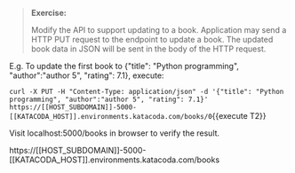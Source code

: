 > **Exercise:**
>
> Modify the API to support updating to a book.
> Application may send a HTTP PUT request to the endpoint to update a book. 
> The updated book data in JSON will be sent in the body of the HTTP request.


E.g. To update the first book to {"title": "Python programming", "author":"author 5", "rating": 7.1}, execute:

`curl -X PUT -H "Content-Type: application/json" -d '{"title": "Python programming", "author":"author 5", "rating": 7.1}' https://[[HOST_SUBDOMAIN]]-5000-[[KATACODA_HOST]].environments.katacoda.com/books/0`{{execute T2}}

Visit localhost:5000/books in browser to verify the result.

https://[[HOST_SUBDOMAIN]]-5000-[[KATACODA_HOST]].environments.katacoda.com/books 
	
	